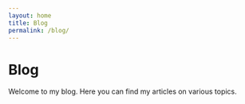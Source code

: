 ```yaml
---
layout: home
title: Blog
permalink: /blog/
---
```


# Blog

Welcome to my blog. Here you can find my articles on various topics.

